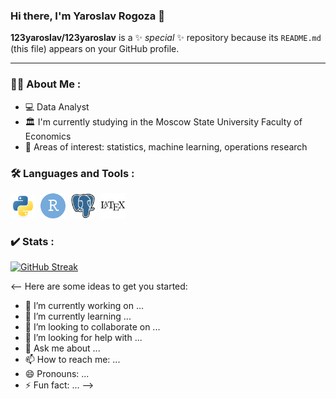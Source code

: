 ### Hi there, I'm Yaroslav Rogoza 👋


**123yaroslav/123yaroslav** is a ✨ _special_ ✨ repository because its `README.md` (this file) appears on your GitHub profile.

---

### :man_technologist: About Me :
- :computer: Data Analyst
- :classical_building: I'm currently studying in the Moscow State University Faculty of Economics 
- :compass: Areas of interest: statistics, machine learning, operations research

### :hammer_and_wrench: Languages and Tools :
<div>
  <img src="https://github.com/devicons/devicon/blob/master/icons/python/python-original.svg" title="Python" alt="Python" width="40" height="40"/>&nbsp;
  <img src="https://github.com/devicons/devicon/blob/master/icons/rstudio/rstudio-original.svg" title="RStudio" alt="RStudio" width="40" height="40"/>&nbsp;
  <img src="https://github.com/devicons/devicon/blob/master/icons/postgresql/postgresql-original.svg" title="PostgreSQL" alt="PostgreSQL" width="40" height="40"/>&nbsp;
  <img src="https://github.com/devicons/devicon/blob/master/icons/latex/latex-original.svg" title="LaTeX" alt="LaTeX" width="40" height="40"/>&nbsp;


### :heavy_check_mark: Stats :
[![GitHub Streak](http://github-readme-streak-stats.herokuapp.com?user=123yaroslav&theme=dark&hide_border=true)](https://git.io/streak-stats)
  
<--
Here are some ideas to get you started:

- 🔭 I’m currently working on ...
- 🌱 I’m currently learning ...
- 👯 I’m looking to collaborate on ...
- 🤔 I’m looking for help with ...
- 💬 Ask me about ...
- 📫 How to reach me: ...
- 😄 Pronouns: ...
- ⚡ Fun fact: ...
-->
